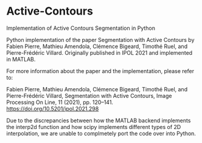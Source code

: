 # Active-Contours
Implementation of Active Contours Segmentation in Python 

Python implementation of the paper Segmentation with Active Contours by Fabien Pierre, Mathieu Amendola, Clémence Bigeard, Timothé Ruel, and Pierre-Frédéric Villard. 
Originally published in IPOL 2021 and implemented in MATLAB. 


For more information about the paper and the implementation, please refer to:

Fabien Pierre, Mathieu Amendola, Clémence Bigeard, Timothé Ruel, and Pierre-Frédéric Villard, Segmentation with Active Contours, Image Processing On Line, 11 (2021), pp. 120–141. https://doi.org/10.5201/ipol.2021.298

Due to the discrepancies between how the MATLAB backend implements the interp2d function and how scipy implements different types of 2D interpolation, we are unable to complmetely port the code over into Python. 
